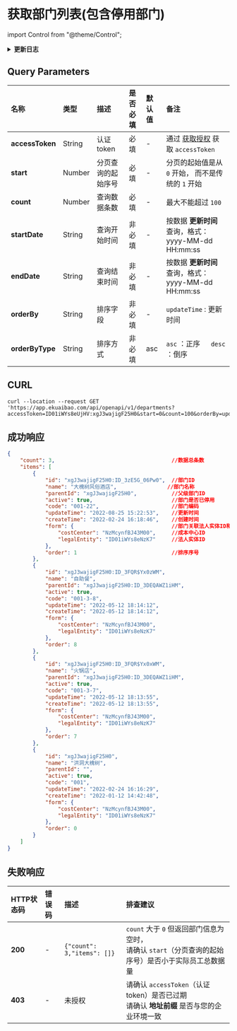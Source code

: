 # 获取部门列表(包含停用部门) 

import Control from "@theme/Control";

<Control
method="GET"
url="/api/openapi/v1/departments"
/>

<details>
  <summary><b>更新日志</b></summary>
  <div>

  [**1.11.0**](/docs/open-api/notice/update-log#1110)&emsp;-> 🐞 新增了 `orderBy` 和 `orderByType` 参数，接口【**成功响应**】数据可按照 `updateTime`（更新时间）排序。<br/>
  [**1.6.0**](/docs/open-api/notice/update-log#160) &emsp; -> 🐞 **成功响应** 中增加 `order`（排序序号）参数。<br/>
  [**1.1.0**](/docs/open-api/notice/update-log#110) &emsp; -> 🐞 新增了 `startDate` 和 `endDate` 参数，根据 **更新时间** 过滤列表数据，并且返回值中增加 `createTime` 和 `updateTime` 参数。<br/>

  </div>
</details>

## Query Parameters

| 名称 | 类型 | 描述 | 是否必填 | 默认值 | 备注 |
| :--- | :--- | :--- | :--- |:--- | :--- |
| **accessToken** | String | 认证token	    | 必填 | - | 通过 [获取授权](/docs/open-api/getting-started/auth) 获取 `accessToken` |
| **start**       | Number | 分页查询的起始序号 | 必填 | - | 分页的起始值是从 `0` 开始， 而不是传统的 `1` 开始 |
| **count**       | Number | 查询数据条数      | 必填 | - | 最大不能超过 `100` |
| **startDate**   | String | 查询开始时间 | 非必填 | - | 按数据 **更新时间** 查询，格式：yyyy-MM-dd HH:mm:ss |
| **endDate**     | String | 查询结束时间 | 非必填 | - | 按数据 **更新时间** 查询，格式：yyyy-MM-dd HH:mm:ss |
| **orderBy**     | String  | 排序字段    | 非必填 | - | `updateTime` : 更新时间 |
| **orderByType** | String  | 排序方式    | 非必填 | asc | `asc` ：正序 &emsp; `desc` ：倒序 |

## CURL
```shell
curl --location --request GET 'https://app.ekuaibao.com/api/openapi/v1/departments?accessToken=ID01iWYs8eUjHV:xgJ3wajigF25H0&start=0&count=100&orderBy=updateTime&orderByType=desc'
```

## 成功响应
```json
{
    "count": 3,                                     //数据总条数
    "items": [
        {
            "id": "xgJ3wajigF25H0:ID_3zE5G_06Pw0",  //部门ID
            "name": "大槐树风俗酒店",                //部门名称
            "parentId": "xgJ3wajigF25H0",		    //父级部门ID
            "active": true,                         //部门是否已停用
            "code": "001-22",                       //部门编码
            "updateTime": "2022-08-25 15:22:53",    //更新时间
            "createTime": "2022-02-24 16:18:46",    //创建时间
            "form": {                               //部门关联法人实体ID和成本中心ID
                "costCenter": "NzMcynfBJ43M00",     //成本中心ID
                "legalEntity": "ID01iWYs8eNzK7"     //法人实体ID
            },
            "order": 1                              //排序序号
        },
        {
            "id": "xgJ3wajigF25H0:ID_3FQR$Yx0zWM",
            "name": "自助餐",
            "parentId": "xgJ3wajigF25H0:ID_3DEQAWZ1iHM",
            "active": true,
            "code": "001-3-8",
            "updateTime": "2022-05-12 18:14:12",
            "createTime": "2022-05-12 18:14:12",
            "form": {
                "costCenter": "NzMcynfBJ43M00",
                "legalEntity": "ID01iWYs8eNzK7"
            },
            "order": 8
        },
        {
            "id": "xgJ3wajigF25H0:ID_3FQR$Yx0xWM",
            "name": "火锅店",
            "parentId": "xgJ3wajigF25H0:ID_3DEQAWZ1iHM",
            "active": true,
            "code": "001-3-7",
            "updateTime": "2022-05-12 18:13:55",
            "createTime": "2022-05-12 18:13:55",
            "form": {
                "costCenter": "NzMcynfBJ43M00",
                "legalEntity": "ID01iWYs8eNzK7"
            },
            "order": 7
        },
        {
            "id": "xgJ3wajigF25H0",
            "name": "洪洞大槐树",
            "parentId": "",
            "active": true,
            "code": "001",
            "updateTime": "2022-02-24 16:16:29",
            "createTime": "2022-01-12 14:42:48",
            "form": {
                "costCenter": "NzMcynfBJ43M00",
                "legalEntity": "ID01iWYs8eNzK7"
            },
            "order": 0
        }
    ]
}
```

## 失败响应
| HTTP状态码 | 错误码 | 描述 | 排查建议 |
| :--- | :--- | :--- | :--- |
| **200** | - | `{"count": 3,"items": []}` | `count` 大于 `0` 但返回部门信息为空时，<br/>请确认 `start`（分页查询的起始序号）是否小于实际员工总数据量 |
| **403** | - | 未授权 | 请确认 `accessToken`（认证token）是否已过期<br/>请确认 **地址前缀** 是否与您的企业环境一致 | 

